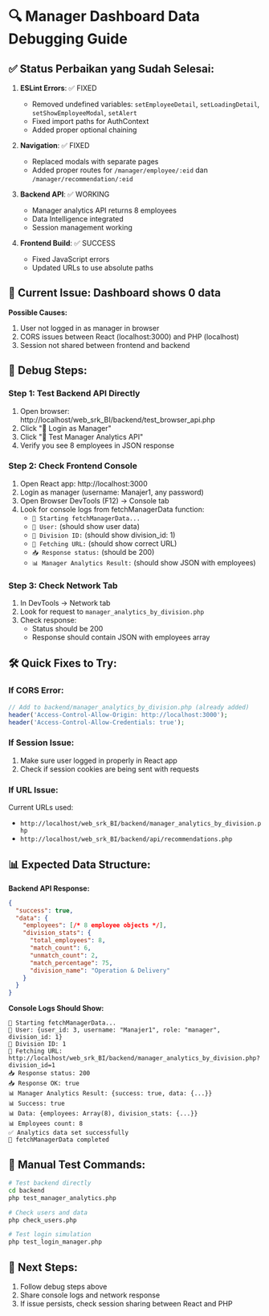 # 🔍 Manager Dashboard Data Debugging Guide

## ✅ Status Perbaikan yang Sudah Selesai:

1. **ESLint Errors**: ✅ FIXED
   - Removed undefined variables: `setEmployeeDetail`, `setLoadingDetail`, `setShowEmployeeModal`, `setAlert`
   - Fixed import paths for AuthContext
   - Added proper optional chaining

2. **Navigation**: ✅ FIXED
   - Replaced modals with separate pages
   - Added proper routes for `/manager/employee/:eid` dan `/manager/recommendation/:eid`

3. **Backend API**: ✅ WORKING
   - Manager analytics API returns 8 employees
   - Data Intelligence integrated
   - Session management working

4. **Frontend Build**: ✅ SUCCESS
   - Fixed JavaScript errors
   - Updated URLs to use absolute paths

## 🚨 Current Issue: Dashboard shows 0 data

**Possible Causes:**
1. User not logged in as manager in browser
2. CORS issues between React (localhost:3000) and PHP (localhost)
3. Session not shared between frontend and backend

## 🧪 Debug Steps:

### Step 1: Test Backend API Directly
1. Open browser: http://localhost/web_srk_BI/backend/test_browser_api.php
2. Click "🔑 Login as Manager" 
3. Click "🧪 Test Manager Analytics API"
4. Verify you see 8 employees in JSON response

### Step 2: Check Frontend Console
1. Open React app: http://localhost:3000
2. Login as manager (username: Manajer1, any password)
3. Open Browser DevTools (F12) → Console tab
4. Look for console logs from fetchManagerData function:
   - `🚀 Starting fetchManagerData...`
   - `👤 User:` (should show user data)
   - `🏢 Division ID:` (should show division_id: 1)
   - `📡 Fetching URL:` (should show correct URL)
   - `📥 Response status:` (should be 200)
   - `📊 Manager Analytics Result:` (should show JSON with employees)

### Step 3: Check Network Tab
1. In DevTools → Network tab
2. Look for request to `manager_analytics_by_division.php`
3. Check response:
   - Status should be 200
   - Response should contain JSON with employees array

## 🛠️ Quick Fixes to Try:

### If CORS Error:
```php
// Add to backend/manager_analytics_by_division.php (already added)
header('Access-Control-Allow-Origin: http://localhost:3000');
header('Access-Control-Allow-Credentials: true');
```

### If Session Issue:
1. Make sure user logged in properly in React app
2. Check if session cookies are being sent with requests

### If URL Issue:
Current URLs used:
- `http://localhost/web_srk_BI/backend/manager_analytics_by_division.php`
- `http://localhost/web_srk_BI/backend/api/recommendations.php`

## 📊 Expected Data Structure:

**Backend API Response:**
```json
{
  "success": true,
  "data": {
    "employees": [/* 8 employee objects */],
    "division_stats": {
      "total_employees": 8,
      "match_count": 6,
      "unmatch_count": 2,
      "match_percentage": 75,
      "division_name": "Operation & Delivery"
    }
  }
}
```

**Console Logs Should Show:**
```
🚀 Starting fetchManagerData...
👤 User: {user_id: 3, username: "Manajer1", role: "manager", division_id: 1}
🏢 Division ID: 1
📡 Fetching URL: http://localhost/web_srk_BI/backend/manager_analytics_by_division.php?division_id=1
📥 Response status: 200
📥 Response OK: true
📊 Manager Analytics Result: {success: true, data: {...}}
📊 Success: true
📊 Data: {employees: Array(8), division_stats: {...}}
📊 Employees count: 8
✅ Analytics data set successfully
🏁 fetchManagerData completed
```

## 🔧 Manual Test Commands:

```bash
# Test backend directly
cd backend
php test_manager_analytics.php

# Check users and data
php check_users.php

# Test login simulation
php test_login_manager.php
```

## 📝 Next Steps:

1. Follow debug steps above
2. Share console logs and network response
3. If issue persists, check session sharing between React and PHP 